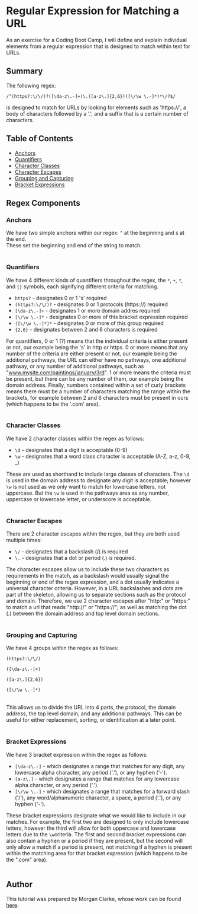 # Regular Expression for Matching a URL

As an exercise for a Coding Boot Camp, I will define and explain individual elements from a regular expression  that is designed to match within text for URLs.

## Summary

The following regex:
```
/^(https?:\/\/)?([\da-z\.-]+)\.([a-z\.]{2,6})([\/\w \.-]*)*\/?$/
```
is designed to match for URLs by looking for elements such as 'https://', a body of characters followed by a '.', and a suffix that is a certain number of characters.

## Table of Contents

- [Anchors](#anchors)
- [Quantifiers](#quantifiers)
- [Character Classes](#character-classes)
- [Character Escapes](#character-escapes)
- [Grouping and Capturing](#grouping-and-capturing)
- [Bracket Expressions](#bracket-expressions)


## Regex Components

### Anchors
We have two simple anchors within our regex:  `^` at the beginning and `$` at the end.<br>
These set the beginning and end of the string to match.
<br><br>

### Quantifiers
We have 4 different kinds of quantifiers throughout the regex, the `*`, `+`, `?`, and `{}` symbols, each signifying different criteria for matching.

 - `https?` - designates 0 or 1 's' required
 - `(https?:\/\/)?` - designates 0 or 1 protocols (https://) required
 - `[\da-z\.-]+` - designates 1 or more domain addres required
 - `[\/\w \.-]*` - designates 0 or more of this bracket expression required
 - `([\/\w \.-]*)*` - designates 0 or more of this group required
 - `{2,6}` - designates between 2 and 6 characters is required

For quantifiers, 0 or 1 (?) means that the individual criteria is either present or not, our example being the 's' in http or https.  0 or more means that any number of the criteria are either present or not, our example being the additional pathways, the URL can either have no pathways, one additional pathway, or any number of additional pathways, such as "www.mysite.com/paintings/january/3rd".  1 or more means the criteria must be present, but there can be any number of them, our example being the domain address.  Finally, numbers contained within a set of curly brackets means there must be a number of characters matching the range within the brackets, for example between 2 and 6 characters must be present in ours (which happens to be the '.com' area).
<br><br>

### Character Classes
We have 2 character classes within the regex as follows:
 - `\d` - designates that a digit is acceptable (0-9)
 - `\w` - designates that a word class character is acceptable (A-Z, a-z, 0-9, _)

These are used as shorthand to include large classes of characters.  The `\d` is used in the domain address to designate any digit is acceptable; however `\w` is not used as we only want to match for lowercase letters, not uppercase.  But the `\w` is used in the pathways area as any number, uppercase or lowercase letter, or underscore is acceptable.
<br><br>

### Character Escapes
There are 2 character escapes within the regex, but they are both used multiple times:
 - `\/` - designates that a backslash (/) is required
 - `\.` - designates that a dot or period (.) is required.

The character escapes allow us to include these two characters as requirements in the match, as a backslash would usually signal the beginning or end of the regex expression, and a dot usually indicates a universal character criteria.  However, in a URL backslashes and dots are part of the skeleton, allowing us to separate sections such as the protocol and domain.  Therefore, we use 2 character escapes after "http:" or "https:" to match a url that reads "http://" or "https://"; as well as matching the dot (.) between the domain address and top level domain sections.
<br><br>

### Grouping and Capturing
We have 4 groups within the regex as follows:
```
(https?:\/\/)
```
```
([\da-z\.-]+)
```
```
([a-z\.]{2,6})
```
```
([\/\w \.-]*)
```
<br>This allows us to divide the URL into 4 parts, the protocol, the domain address, the top level domain, and any additional pathways.  This can be useful for either replacement, sorting, or identification at a later point.
<br><br>

### Bracket Expressions
We have 3 bracket expression within the regex as follows:
 - `[\da-z\.-]` - which designates a range that matches for any digit, any lowercase alpha character, any period ('.'), or any hyphen ('-').
 - `[a-z\.]` - which designates a range that matches for any lowercase alpha character, or any period ('.').
 - `[\/\w \.-]` - which designates a range that matches for a forward slash ('/'), any word/alphanumeric character, a space, a period ('.'), or any hyphen ('-').

These bracket expressions designate what we would like to include in our matches.  For example, the first two are designed to only include lowercase letters, however the third will allow for both uppercase and lowercase letters due to the `\w`criteria.  The first and second bracket expressions can also contain a hyphen or a period if they are present, but the second will only allow a match if a period is present, not matching if a hyphen is present within the matching area for that bracket expression (which happens to be the ".com" area).
<br><br>

## Author
This tutorial was prepared by Morgan Clarke, whose work can be found [here](https://github.com/morgs999).